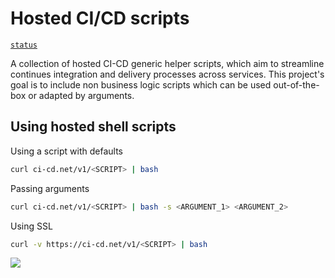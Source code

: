 # Hosted CI/CD scripts

[`status`](http://status.ci-cd.net/78fr2mu6iw5x/4702804)

A collection of hosted CI-CD generic helper scripts, which aim to streamline continues integration and delivery processes across services. This project's goal is to include non business logic scripts which can be used out-of-the-box or adapted by arguments.

## Using hosted shell scripts
Using a script with defaults
```bash
curl ci-cd.net/v1/<SCRIPT> | bash
```

Passing arguments
```bash
curl ci-cd.net/v1/<SCRIPT> | bash -s <ARGUMENT_1> <ARGUMENT_2>
```

Using SSL
```bash
curl -v https://ci-cd.net/v1/<SCRIPT> | bash
```

![](https://user-images.githubusercontent.com/516342/38782871-e15e426e-4102-11e8-9483-6af44f9faef7.png)
